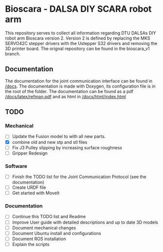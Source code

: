 # Bioscara - DALSA DIY SCARA robot arm
This repository serves to collect all information regarding DTU DALSAs DIY robot arm Bioscara version 2.
Version 2 is defined by replacing the MKS SERVO42C stepper drivers with the Ustepper S32 drivers and removing the 3D printer board. The orignal repository can be found in the bioscara_v1 branch.

## Documentation
The documentation for the joint communication interface can be found in [/docs](/docs/). The documentation is made with Doxygen, its configuration file is in the root of the folder. The documentation can be found as a pdf [/docs/latex/refman.pdf](/docs/latex/refman.pdf) and as html in [/docs/html/index.html](/docs/html/index.html)


## TODO
### Mechanical
- [ ]  Update the Fusion model to with all new parts.
- [x] combine old and new stp and stl files
- [ ] Fix J3 Pulley slipping by increasing surface roughness
- [ ] Gripper Redesign
### Software
- [ ] Finish the TODO list for the Joint Communication Protocol (see the documentation)
- [ ] Create URDF file
- [ ] Get started with MoveIt
### Documentation
- [ ] Continue this TODO list and Readme
- [ ] Improve User guide with detailed descriptions and up to date 3D models
- [ ] Document mechanical changes
- [ ] Document Ubuntu install and configurations
- [ ] Document ROS installation
- [ ] Explain the scripts
